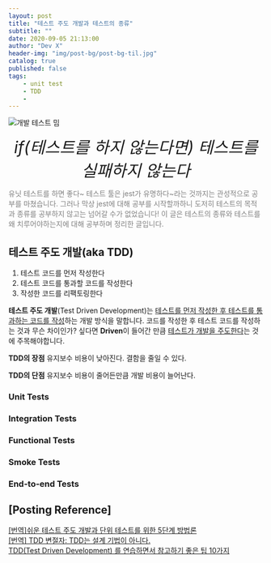 ```yaml
---
layout: post
title: "테스트 주도 개발과 테스트의 종류"
subtitle: ""
date: 2020-09-05 21:13:00
author: "Dev X"
header-img: "img/post-bg/post-bg-til.jpg"
catalog: true
published: false
tags:
    - unit test
    - TDD
    -
---
```


![개발 테스트 밈](https://i.ibb.co/89MXRwT/1z6pb4.jpg)
_<center style="font-size: 2rem">if(테스트를 하지 않는다면) 테스트를 실패하지 않는다</center>_

<span style="color:grey">
유닛 테스트를 하면 좋다~ 테스트 툴은 jest가 유명하다~라는 것까지는 관성적으로 공부를 마쳤습니다. 그러나 막상 jest에 대해 공부를 시작할까하니 도저히 테스트의 목적과 종류를 공부하지 않고는 넘어갈 수가 없었습니다! 이 글은 테스트의 종류와 테스트를 왜 치루어야하는지에 대해 공부하며 정리한 글입니다.
</span>

## 테스트 주도 개발(aka TDD)

1. 테스트 코드를 먼저 작성한다
2. 테스트 코드를 통과할 코드를 작성한다
3. 작성한 코드를 리팩토링한다

**테스트 주도 개발**(Test Driven Development)는 <u>테스트를 먼저 작성한 후 테스트를 통과하는 코드를 작성</u>하는 개발 방식을 말합니다. 코드를 작성한 후 테스트 코드를 작성하는 것과 무슨 차이인가? 싶다면 **Driven**이 들어간 만큼 <u>테스트가 개발을 주도한다</u>는 것에 주목해야합니다.

**TDD의 장점**
유지보수 비용이 낮아진다.
결함을 줄일 수 있다.

**TDD의 단점**
유지보수 비용이 줄어든만큼 개발 비용이 늘어난다.

### Unit Tests

### Integration Tests

### Functional Tests

### Smoke Tests

### End-to-end Tests

## [Posting Reference]

[[번역]쉬운 테스트 주도 개발과 단위 테스트를 위한 5단계 방법론](https://medium.com/@cmygray/%EB%B2%88%EC%97%AD-%EC%89%AC%EC%9A%B4-%ED%85%8C%EC%8A%A4%ED%8A%B8-%EC%A3%BC%EB%8F%84-%EA%B0%9C%EB%B0%9C%EA%B3%BC-%EB%8B%A8%EC%9C%84-%ED%85%8C%EC%8A%A4%ED%8A%B8%EB%A5%BC-%EC%9C%84%ED%95%9C-5%EB%8B%A8%EA%B3%84-%EB%B0%A9%EB%B2%95%EB%A1%A0-b82fea6c8d90)  
[[번역] TDD 변절자: TDD는 설계 기법이 아니다.](https://medium.com/@mjspring/%EB%B2%88%EC%97%AD-tdd-%EB%B3%80%EC%A0%88%EC%9E%90-tdd%EB%8A%94-%EC%84%A4%EA%B3%84-%EA%B8%B0%EB%B2%95%EC%9D%B4-%EC%95%84%EB%8B%88%EB%8B%A4-2519b05474d0)  
[TDD(Test Driven Development) 를 연습하면서 참고하기 좋은 팁 10가지](https://medium.com/@rinae/tdd-test-driven-development-%EB%A5%BC-%EC%97%B0%EC%8A%B5%ED%95%98%EB%A9%B4%EC%84%9C-%EC%B0%B8%EA%B3%A0%ED%95%98%EA%B8%B0-%EC%A2%8B%EC%9D%80-%ED%8C%81-10%EA%B0%80%EC%A7%80-d8cf46ae1806)
